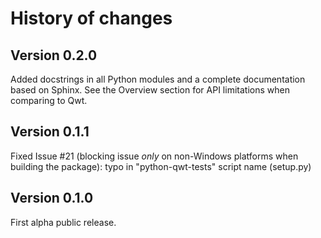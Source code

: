 # History of changes

## Version 0.2.0

Added docstrings in all Python modules and a complete documentation based on 
Sphinx. See the Overview section for API limitations when comparing to Qwt.

## Version 0.1.1

Fixed Issue #21 (blocking issue *only* on non-Windows platforms when building 
the package): typo in "python-qwt-tests" script name (setup.py)

## Version 0.1.0

First alpha public release.
